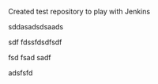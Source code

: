 Created test repository to play with Jenkins


sddasadsdsaads

sdf
fdssfdsdfsdf

fsd
fsad
sadf

adsfsfd
